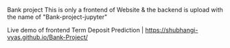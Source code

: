 Bank project
This is only a frontend of Website & the backend is upload with the name of "Bank-project-jupyter"

Live demo of frontend Term Deposit Prediction | https://shubhangi-vyas.github.io/Bank-Project/
